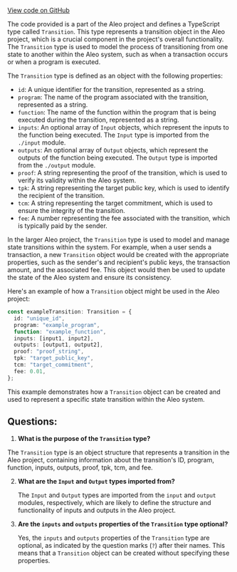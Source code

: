 [View code on GitHub](https://github.com/AleoHQ/aleo/sdk/src/models/transition.d.ts)

The code provided is a part of the Aleo project and defines a TypeScript type called `Transition`. This type represents a transition object in the Aleo project, which is a crucial component in the project's overall functionality. The `Transition` type is used to model the process of transitioning from one state to another within the Aleo system, such as when a transaction occurs or when a program is executed.

The `Transition` type is defined as an object with the following properties:

- `id`: A unique identifier for the transition, represented as a string.
- `program`: The name of the program associated with the transition, represented as a string.
- `function`: The name of the function within the program that is being executed during the transition, represented as a string.
- `inputs`: An optional array of `Input` objects, which represent the inputs to the function being executed. The `Input` type is imported from the `./input` module.
- `outputs`: An optional array of `Output` objects, which represent the outputs of the function being executed. The `Output` type is imported from the `./output` module.
- `proof`: A string representing the proof of the transition, which is used to verify its validity within the Aleo system.
- `tpk`: A string representing the target public key, which is used to identify the recipient of the transition.
- `tcm`: A string representing the target commitment, which is used to ensure the integrity of the transition.
- `fee`: A number representing the fee associated with the transition, which is typically paid by the sender.

In the larger Aleo project, the `Transition` type is used to model and manage state transitions within the system. For example, when a user sends a transaction, a new `Transition` object would be created with the appropriate properties, such as the sender's and recipient's public keys, the transaction amount, and the associated fee. This object would then be used to update the state of the Aleo system and ensure its consistency.

Here's an example of how a `Transition` object might be used in the Aleo project:

```typescript
const exampleTransition: Transition = {
  id: "unique_id",
  program: "example_program",
  function: "example_function",
  inputs: [input1, input2],
  outputs: [output1, output2],
  proof: "proof_string",
  tpk: "target_public_key",
  tcm: "target_commitment",
  fee: 0.01,
};
```

This example demonstrates how a `Transition` object can be created and used to represent a specific state transition within the Aleo system.
## Questions: 
 1. **What is the purpose of the `Transition` type?**

   The `Transition` type is an object structure that represents a transition in the Aleo project, containing information about the transition's ID, program, function, inputs, outputs, proof, tpk, tcm, and fee.

2. **What are the `Input` and `Output` types imported from?**

   The `Input` and `Output` types are imported from the `input` and `output` modules, respectively, which are likely to define the structure and functionality of inputs and outputs in the Aleo project.

3. **Are the `inputs` and `outputs` properties of the `Transition` type optional?**

   Yes, the `inputs` and `outputs` properties of the `Transition` type are optional, as indicated by the question marks (`?`) after their names. This means that a `Transition` object can be created without specifying these properties.